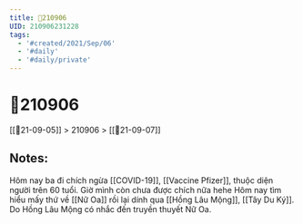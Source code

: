 ```yaml
---
title: 📝210906
UID: 210906231228
tags:
  - '#created/2021/Sep/06'
  - '#daily'
  - '#daily/private'
---
```

# 📝210906
[[📝21-09-05]] > 210906 > [[📝21-09-07]]

## Notes:
Hôm nay ba đi chích ngừa [[COVID-19]], [[Vaccine Pfizer]], thuộc diện người trên 60 tuổi. Giờ mình còn chưa được chích nữa hehe
Hôm nay tìm hiểu mấy thứ về [[Nữ Oa]] rồi lại dính qua [[Hồng Lâu Mộng]], [[Tây Du Ký]]. Do Hồng Lâu Mộng có nhắc đến truyền thuyết Nữ Oa.